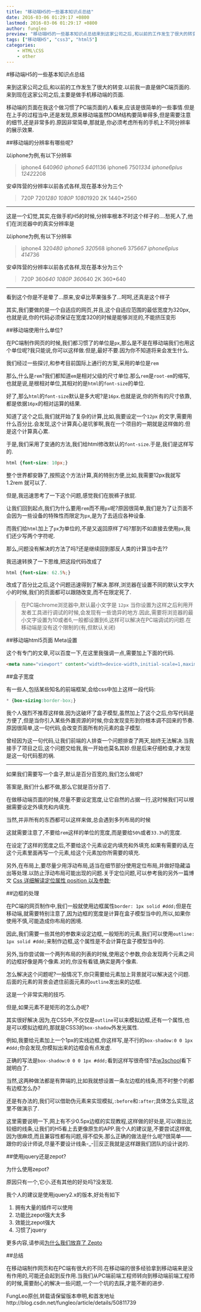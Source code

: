 ```yaml
---
title: "移动端H5的一些基本知识点总结"
date: 2016-03-06 01:29:17 +0800
lastmod: 2016-03-06 01:29:17 +0800
author: fungleo
preview: "移动端H5的一些基本知识点总结来到这家公司之后,和以前的工作发生了很大的转变.以前我一直是做PC端页面的.来到现在这家公司之后,主要是做手机移动端的页面.移动端的页面在我这个做习惯了PC端页面的人看来,应该是很简单的一些事情.但是在上手的过程当中,还是发现,原来移动端虽然DOM结构要简单得多,但是需要注意的细节,还是非常多的.原因非常简单,那就是,你必须考虑所有的手机上不同分辨率的展示效果.移动端的"
tags: ["移动端H5", "css3", "html5"]
categories:
    - HTML\CSS
    - other
---
```


#移动端H5的一些基本知识点总结

来到这家公司之后,和以前的工作发生了很大的转变.以前我一直是做PC端页面的.来到现在这家公司之后,主要是做手机移动端的页面.

移动端的页面在我这个做习惯了PC端页面的人看来,应该是很简单的一些事情.但是在上手的过程当中,还是发现,原来移动端虽然DOM结构要简单得多,但是需要注意的细节,还是非常多的.原因非常简单,那就是,你必须考虑所有的手机上不同分辨率的展示效果.

##移动端的分辨率有哪些呢?

以iphone为例,有以下分辨率
> iphone4 640*960
> iphone5 640*1136
> iphone6 750*1334
> iphone6plus  1242*2208

安卓阵营的分辨率以前各式各样,现在基本分为三个
> 720P 720*1280
> 1080P 1080*1920
> 2K 1440*2560

- - -
这是一个幻觉,其实,在做手机H5的时候,分辨率根本不时这个样子的....愁死人了,他们在浏览器中的真实分辨率是


以iphone为例,有以下分辨率
> iphone4 320*480
> iphone5 320*568
> iphone6 375*667
> iphone6plus 414*736

安卓阵营的分辨率以前各式各样,现在基本分为三个
> 720P 360*640
> 1080P 360*640
> 2K 360*640

- - -

看到这个你是不是晕了...原来,安卓比苹果强多了...呵呵,还真是这个样子

其实,我们要做的是一个自适应的网页,并且,这个自适应范围的最低宽度为320px,也就是说,你的代码必须保证在宽度320的时候是能够浏览的,不能挤压变形

##移动端使用什么单位?

在PC端制作网页的时候,我们都习惯了的单位是`px`,那么是不是在移动端我们也用这个单位呢?我只能说,你可以这样做.但是,最好不要.因为你不知道将来会发生什么.

我们经过一些探讨,和参考目前国际上通行的方案,采用的单位是`rem`

那么,什么是`rem`?我们都知道`em`是相对父级的尺寸单位.那么`rem`是`root-em`的缩写,也就是说,是根相对单位,其相对的是`html`的`font-size`的单位.

好了,那么`html`的`font-size`默认是多大呢?是`16px`.也就是说,你的所有的尺寸依靠,都是依据`16px`的相对运算的结果.

知道了这个之后,我们就开始了复杂的计算,比如,我要设定一个`12px` 的文字,需要用什么百分比.会发现,这个计算真心是坑爹啊,我在一个项目的一期就是这样做的.但是这个计算真心累.

于是,我们采用了变通的方法,我们给html修改默认的`font-size`.于是,我们是这样写的.
```css
html {font-size: 10px;}
```
整个世界都安静了,按照这个方法计算,真的特别方便,比如,我需要12px我就写1.2rem 就可以了.

但是,我迅速思考了一下这个问题,感觉我们在脱裤子放屁.

让我们回到起点,我们为什么要用`rem`而不用`px`呢?原因很简单,我们是为了让页面不会因为一些设备的特殊性而限定为`px`,是为了去适应各种设备.

而我们给`html`加上了`px`为单位的,不是又返回原样了吗?那到不如直接去使用`px`,我们还少写两个字符呢.

那么,问题没有解决的方法了吗?还是继续回到那反人类的计算当中去??

我迅速转换了一下思维,把这段代码改成了

```css
html {font-size: 62.5%;}
```
改成了百分比之后,这个问题迅速得到了解决.那样,浏览器在设置不同的默认文字大小的时候,我们的页面都可以跟随改变,而不在限定死了.

> 在PC端chrome浏览器中,默认最小文字是 `12px` 当你设置为这样之后利用开发者工具进行调试的时候,会发现有一些诡异的地方.因此,需要将浏览器的最小文字设置为10或者6,一般都设置到6,这样可以解决在PC端调试的问题.在移动端是没有这个限制的(有,但默认关闭)

##移动端html5页面 Meta设置

这个有专门的文章,可以百度一下,在这里我强调一点,需要加上下面的代码.

```html
<meta name="viewport" content="width=device-width,initial-scale=1,maximum-scale=1,user-scalable=no">
```

##盒子宽度

有一些人,包括某些知名的前端框架,会给css中加上这样一段代码:

```css
* {box-sizing:border-box;}
```

我个人强烈不推荐这样做.因为这破坏了盒子模型,虽然加上了这个之后,你写代码是方便了,但是当你引入某些外置资源的时候,你会发现变形到你根本调不回来的节奏.原因很简单,这一句代码,会改变页面所有的元素的盒子模型.

曾经因为这一句代码,让我们前端的人排查一个问题排查了两天,始终无法解决.当我接手了项目之后,这个问题交给我,我一开始也莫名其妙.但是后来仔细检查,才发现是这一句代码惹的祸.

- - -

如果我们需要写一个盒子,默认是百分百宽的,我们怎么做呢?

答案是,我们什么都不做,那么它就是百分百了.

在做移动端页面的时候,尽量不要设定宽度,让它自然的占据一行,这时候我们可以根据需要设定外填充和内填充.

当然,并非所有的东西都可以这样来做,总会遇到多列布局的时候

这就需要注意了,不要给`rem`这样的单位的宽度,而是要给`50%`或者`33.3%`的宽度.

在设定了这样的宽度之后,不要给这个元素设定内填充和外填充.如果有需要的话,在这个元素里面再写一个元素,给这个元素加你所需要的填充.

另外,在布局上,要尽量少用浮动布局,适当在细节部分使用定位布局,并做好隐藏溢出等处理.以防止浮动布局可能出现的问题.关于定位问题,可以参考我的另外一篇博文 [Css 详细解读定位属性 position 以及参数](http://blog.csdn.net/fungleo/article/details/50056111);

##边框的处理

在PC端的网页制作中,我们一般就使用边框属性`border: 1px solid #ddd;`但是在移动端,就需要特别注意了,因为边框的宽度是计算在盒子模型当中的,所以,如果你使用不慎,可能造成你布局的困境.

因此,我们需要一些其他的参数来设定边框,一般矩形的元素,我们可以使用`outline: 1px solid #ddd;`来制作边框,这个属性是不会计算在盒子模型当中的.

另外,当你尝试做一个两列布局的列表的时候,使用这个参数,你会发现两个元素之间的边框好像是两个像素.对的,你没有看错,确实是两个像素.

怎么解决这个问题呢?一般情况下,你只需要给元素加上背景就可以解决这个问题.后面的元素的背景会遮住前面元素的`outline`发出来的边框.

这是一个非常实用的技巧.

但是,如果元素不是矩形的怎么办呢?

其实很好解决.因为,在CSS中,不仅仅是`outline`可以来模拟边框,还有一个属性,也是可以模拟边框的,那就是CSS3的`box-shadow`外发光属性.

例如,我要给元素加上一个1px的实线边框,你这样写,是不行的`box-shadow:0 0 1px #ddd;`你会发现,你模拟出来的边框会有点发虚.

正确的写法是`box-shadow:0 0 0 1px #ddd;`看到这样写很奇怪?去[w3school](http://www.w3school.com.cn/cssref/pr_box-shadow.asp)看下就明白了.

当然,这两种做法都是有弊端的,比如我就想设置一条左边框的线条,而不时整个的都有边框怎么办?

还是有办法的,我们可以借助伪元素来实现模拟,`:before`和`:after`;具体怎么实现,这里不做演示了.

这里需要说明一下,网上有不少0.5px边框的实现教程,这样做的好处是,可以做出比较细的线条,让我们的H5看上去更像原生的APP.我个人的建议是,不要尝试这样做,因为很麻烦,而且兼容性都有问题,得不偿失.那么正确的做法是什么呢?很简单——跟你的设计师说,尽量不要设计线条-_-|||反正我就是这样跟我们团队的设计说的.

##使用jquery还是zepot?

为什么使用zepot?

原因只有一个,它小.还有其他的好处吗?没发现.

我个人的建议是使用jquery2.x的版本,好处有如下

1. 拥有大量的插件可以使用
2. 功能比zepot强大太多
3. 效能比zepot强大
4. 习惯了jquery

更多内容,请参阅[为什么我们放弃了 Zepto](http://www.bootcss.com/article/why-we-dropped-zepto/)

##总结

在移动端制作网页和在PC端有很大的不同.在移动端的很多经验拿到移动端来是没有作用的,可能还会起到反作用.当我们从PC端前端工程师转向到移动端前端工程师的时候,需要耐心的解决一些问题,一个一个坑的去踩,才能不断的进步.

FungLeo原创,转载请保留版本申明,和首发地址http://blog.csdn.net/fungleo/article/details/50811739